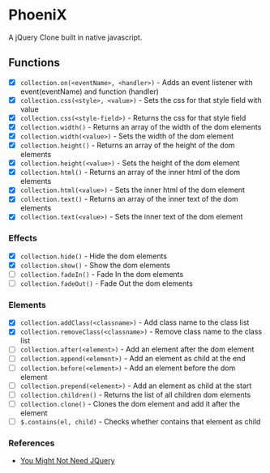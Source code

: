 # PhoeniX

A jQuery Clone built in native javascript.

## Functions

- [x] `collection.on(<eventName>, <handler>)` - Adds an event listener with event(eventName) and function (handler)
- [x] `collection.css(<style>, <value>)` - Sets the css for that style field with value
- [x] `collection.css(<style-field>)` - Returns the css for that style field
- [x] `collection.width()` - Returns an array of the width of the dom elements
- [x] `collection.width(<value>)` - Sets the width of the dom element
- [x] `collection.height()` - Returns an array of the height of the dom elements
- [x] `collection.height(<value>)` - Sets the height of the dom element
- [x] `collection.html()` - Returns an array of the inner html of the dom elements
- [x] `collection.html(<value>)` - Sets the inner html of the dom element
- [x] `collection.text()` - Returns an array of the inner text of the dom elements
- [x] `collection.text(<value>)` - Sets the inner text of the dom element

### Effects

- [x] `collection.hide()` - Hide the dom elements
- [x] `collection.show()` - Show the dom elements
- [ ] `collection.fadeIn()` - Fade In the dom elements
- [ ] `collection.fadeOut()` - Fade Out the dom elements

### Elements

- [x] `collection.addClass(<classname>)` - Add class name to the class list
- [x] `collection.removeClass(<classname>)` - Remove class name to the class list
- [ ] `collection.after(<element>)` - Add an element after the dom element
- [ ] `collection.append(<element>)` - Add an element as child at the end
- [ ] `collection.before(<element>)` - Add an element before the dom element
- [ ] `collection.prepend(<element>)` - Add an element as child at the start
- [ ] `collection.children()` - Returns the list of all children dom elements
- [ ] `collection.clone()` - Clones the dom element and add it after the element
- [ ] `$.contains(el, child)` - Checks whether contains that element as child

### References

- [You Might Not Need JQuery](http://youmightnotneedjquery.com/)
